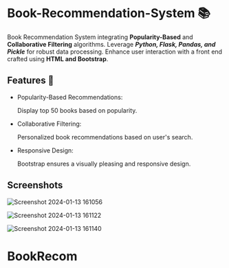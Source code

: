 
# Book-Recommendation-System 📚

Book Recommendation System integrating **Popularity-Based** and **Collaborative Filtering** algorithms. Leverage ***Python, Flask, Pandas, and Pickle*** for robust data processing. Enhance user interaction with a front end crafted using **HTML and Bootstrap**. 


## Features 🚀

- Popularity-Based Recommendations:

    Display top 50 books based on popularity.


- Collaborative Filtering:

    Personalized book recommendations based on user's search.

- Responsive Design:

    Bootstrap ensures a visually pleasing and responsive design.

## Screenshots

![Screenshot 2024-01-13 161056](https://github.com/purrvvvv/Book-recommendation-system-/assets/105294319/09885c31-8591-4966-b9ae-80c2fd0937ca)

![Screenshot 2024-01-13 161122](https://github.com/purrvvvv/Book-recommendation-system-/assets/105294319/30d43327-6bf1-4585-aae3-333e06bf35c1)

![Screenshot 2024-01-13 161140](https://github.com/purrvvvv/Book-recommendation-system-/assets/105294319/e3ecf5b3-666f-4821-99a9-e7a447e429b9)


# BookRecom
